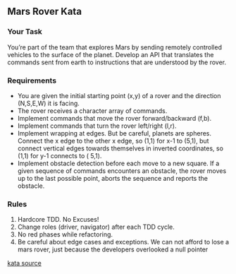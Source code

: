 ## Mars Rover Kata

### Your Task

You’re part of the team that explores Mars by sending remotely controlled vehicles to the surface of the planet. Develop
an API that translates the commands sent from earth to instructions that are understood by the rover.

### Requirements

- You are given the initial starting point (x,y) of a rover and the direction (N,S,E,W) it is facing.
- The rover receives a character array of commands.
- Implement commands that move the rover forward/backward (f,b).
- Implement commands that turn the rover left/right (l,r).
- Implement wrapping at edges. But be careful, planets are spheres. Connect the x edge to the other x edge, so (1,1) for
  x-1 to (5,1), but connect vertical edges towards themselves in inverted coordinates, so (1,1) for y-1 connects to (
  5,1).
- Implement obstacle detection before each move to a new square. If a given sequence of commands encounters an obstacle,
  the rover moves up to the last possible point, aborts the sequence and reports the obstacle.

### Rules

1. Hardcore TDD. No Excuses!
2. Change roles (driver, navigator) after each TDD cycle.
3. No red phases while refactoring.
4. Be careful about edge cases and exceptions. We can not afford to lose a mars rover, just because the developers
   overlooked a null pointer

[kata source](https://kata-log.rocks/mars-rover-kata)